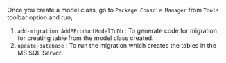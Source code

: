 Once you create a model class, go to `Package Console Manager` from `Tools` toolbar option and run;

1. `add-migration AddPProductModelToDb` : To generate code for migration for creating table from the model class created.
2. `update-database` : To run the migration which creates the tables in the MS SQL Server. 